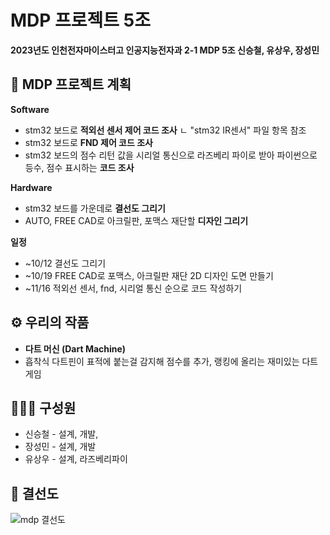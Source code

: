 # MDP 프로젝트 5조
**2023년도 인천전자마이스터고 인공지능전자과 2-1 MDP 5조 신승철, 유상우, 장성민**


## 📅 MDP 프로젝트 계획

**Software**
- stm32 보드로 **적외선 센서 제어 코드 조사**
 ㄴ "stm32 IR센서" 파일 항목 참조
- stm32 보드로 **FND 제어 코드 조사**
- stm32 보드의 점수 리턴 값을 시리얼 통신으로 라즈베리 파이로 받아 파이썬으로 등수, 점수 표시하는 **코드 조사**

**Hardware**
- stm32 보드를 가운데로 **결선도 그리기**
- AUTO, FREE CAD로 아크릴판, 포맥스 재단할 **디자인 그리기**

**일정**
- ~10/12 결선도 그리기
- ~10/19 FREE CAD로 포맥스, 아크릴판 재단 2D 디자인 도면 만들기
- ~11/16  적외선 센서, fnd, 시리얼 통신 순으로 코드 작성하기


## ⚙️ 우리의 작품
+ **다트 머신 (Dart Machine)**
+ 흡착식 다트핀이 표적에 붙는걸 감지해 점수를 추가, 랭킹에 올리는 재미있는 다트게임

## 🧑‍🤝‍🧑 구성원
* 신승철 - 설계, 개발,
* 장성민 - 설계, 개발
* 유상우 - 설계, 라즈베리파이

## 📐 결선도
![mdp 결선도](https://github.com/Seongmin-Jang/IEM_AI_2-1-Group5/assets/147483096/a4c7ae22-edb2-47a0-bb78-f6b36ca5b7e8)
